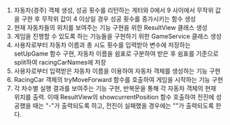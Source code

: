 1. 자동차(경주) 객체 생성, 성공 횟수를 리턴하는 게터와 0에서 9 사이에서 무작위 값을 구한 후 무작위 값이 4 이상일 경우 성공 횟수를 증가시키는 함수 생성
2. 현재 자동차들의 위치를 보여주는 기능 구현을 위한 ResultView 클래스 생성
3. 게임을 진행할 수 있도록 하는 기능들을 구현하기 위한 GameService 클래스 생성
4. 사용자로부터 자동차 이름과 총 시도 횟수를 입력받아 변수에 저장하는 setUpGame 함수 구현, 자동차 이름을 쉼표로 구분하여 받은 후 쉼표를 기준으로 split하여 racingCarNames에 저장
5. 사용자로부터 입력받은 자동차 이름을 이용하여 자동차 객체를 생성하는 기능 구현
6. RacingCar 객체의 tryMoveForward 함수를 호출하여 게임을 시작하는 기능 구현
7. 각 차수별 실행 결과를 보여주는 기능 구현, 반복문을 통해 각 자동차 객체의 현재 위치를 출력. 이때 ResultView의 showcurrentPosition 함수 호출하여 전진에 성공했을 때는 "-"가 출력되도록 하고, 전진이 실패했을 경우에는 ""가 출력되도록 한다.